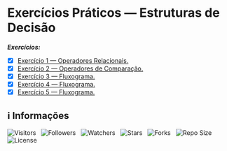 <!-- Título -->
# Exercícios Práticos — Estruturas de Decisão

***Exercícios:***

* [x] [Exercício 1 — Operadores Relacionais.](https://github.com/Devsgeeknerd/exe-1-ope-rel-exe-pra-est-dec-bas)
* [x] [Exercício 2 — Operadores de Comparação.](https://github.com/Devsgeeknerd/exe-2-ope-com-exe-pra-est-dec-bas)
* [x] [Exercício 3 — Fluxograma.](https://github.com/Devsgeeknerd/exe-3-flu-exe-pra-est-dec-bas)
* [x] [Exercício 4 — Fluxograma.](https://github.com/Devsgeeknerd/exe-4-flu-exe-pra-est-dec-bas)
* [x] [Exercício 5 — Fluxograma.](https://github.com/Devsgeeknerd/exe-5-flu-exe-pra-est-dec-bas)

<!-- Informações -->
## &#8505; Informações

![Visitors](https://api.visitorbadge.io/api/visitors?path=Devsgeeknerd%2Fexe-pra-est-dec-bas&label=Visitantes&labelColor=%23700070&labelStyle=none&countColor=%23000fff&style=plastic&color=%23ffffff "Total de Visitantes")
&nbsp;
![Followers](https://img.shields.io/github/followers/Devsgeeknerd?style=p&label=Seguidores&labelColor=800080&color=000fff "Total de Seguidores")
&nbsp;
![Watchers](https://img.shields.io/github/watchers/Devsgeeknerd/exe-pra-est-dec-bas?style=p&label=Observadores&labelColor=800080&color=000fff "Total de Observadores")
&nbsp;
![Stars](https://img.shields.io/github/stars/Devsgeeknerd/exe-pra-est-dec-bas?style=p&label=Estrelas&labelColor=800080&color=000fff "Total de Estrelas")
&nbsp;
![Forks](https://img.shields.io/github/forks/Devsgeeknerd/exe-pra-est-dec-bas?style=p&label=Bifurcações&labelColor=800080&color=000fff "Total de Bifurcações")
&nbsp;
![Repo Size](https://img.shields.io/github/repo-size/Devsgeeknerd/exe-pra-est-dec-bas?style=p&label=Tamanho&labelColor=800080&color=000fff "Tamanho do Repositório")
&nbsp;
![License](https://img.shields.io/github/license/Devsgeeknerd/exe-pra-est-dec-bas?style=p&label=Licença&labelColor=800080&color=000fff "Licença do Repositório")
